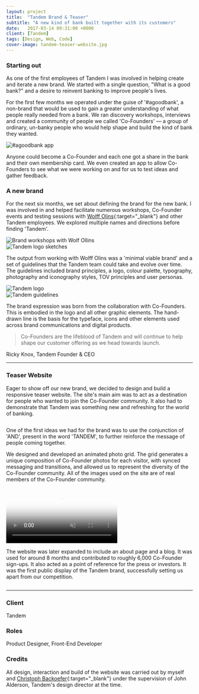 ```yaml
---
layout: project
title:  "Tandem Brand & Teaser"
subtitle: "A new kind of bank built together with its customers"
date:   2017-03-14 09:31:00 +0000
client: [Tandem]
tags: [Design, Web, Code]
cover-image: tandem-teaser-website.jpg
---
```


### Starting out

As one of the first employees of Tandem I was involved in helping create and iterate a new brand. We started with a single question, "What is a good bank?" and a desire to reinvent banking to improve people's lives.

For the first few months we operated under the guise of '#agoodbank', a non-brand that would be used to gain a greater understanding of what people really needed from a bank. We ran discovery workshops, interviews and created a community of people we called 'Co-Founders' — a group of ordinary, un-banky people who would help shape and build the kind of bank they wanted.

<div class="img revealBottom"><img src="../assets/img/tdm-teaser-website/tdm-agb-app.jpg" alt="#agoodbank app"></div>

Anyone could become a Co-Founder and each one got a share in the bank and their own membership card. We even created an app to allow Co-Founders to see what we were working on and for us to test ideas and gather feedback.

### A new brand

For the next six months, we set about defining the brand for the new bank. I was involved in and helped facilitate numerous workshops, Co-Founder events and testing sessions with [Wolff Olins](http://www.wolffolins.com/){:target="_blank"} and other Tandem employees. We explored multiple names and directions before finding 'Tandem'.

<div class="img no-mbtm revealBottom"><img src="../assets/img/tdm-teaser-website/tdm-teaser-workshops.jpg" alt="Brand workshops with Wolf Ollins"></div>
<div class="img revealBottom"><img src="../assets/img/tdm-teaser-website/tdm-teaser-logos.jpg" alt="Tandem logo sketches"></div>

The output from working with Wolff Olins was a 'minimal viable brand' and a set of guidelines that the Tandem team could take and evolve over time. The guidelines included brand principles, a logo, colour palette, typography, photography and iconography styles, TOV principles and user personas.

<div class="img no-mbtm revealBottom"><img src="../assets/img/tdm-teaser-website/tdm-teaser-logo.jpg" alt="Tandem logo"></div>
<div class="img revealBottom"><img src="../assets/img/tdm-teaser-website/tandem-teaser-guidelines.jpg" alt="Tandem guidelines"></div>

The brand expression was born from the collaboration with Co-Founders. This is embodied in the logo and all other graphic elements. The hand-drawn line is the basis for the typeface, icons and other elements used across brand communications and digital products.


> Co-Founders are the lifeblood of Tandem and will continue to help shape our customer offering as we head towards launch.

<p class="p-quote">Ricky Knox, Tandem Founder & CEO</p>

---

### Teaser Website

Eager to show off our new brand, we decided to design and build a responsive teaser website. The site's main aim was to act as a destination for people who wanted to join the Co-Founder community. It also had to demonstrate that Tandem was something new and refreshing for the world of banking.

<div class="img revealBottom"><img src="../assets/img/tdm-teaser-website/tdm-teaser-postits.jpg" alt=""></div>

One of the first ideas we had for the brand was to use the conjunction of 'AND', present in the word 'TANDEM', to further reinforce the message of people coming together.

We designed and developed an animated photo grid. The grid generates a unique composition of Co-Founder photos for each visitor, with synced messaging and transitions, and allowed us to represent the diversity of the Co-Founder community. All of the images used on the site are of real members of the Co-Founder community.

<div class="video-wrapper no-mbtm"><video class="video revealBottom" poster="https://thumbs.gfycat.com/OldCharmingEider-poster.jpg" autoplay="" muted="" loop="" title="">
<source src="https://fat.gfycat.com/ThickOffensiveAltiplanochinchillamouse.webm" type="video/webm">
<source src="https://giant.gfycat.com/ThickOffensiveAltiplanochinchillamouse.mp4" type="video/mp4">
<img title="Sorry, your browser doesn't support HTML5 video." src="https://thumbs.gfycat.com/ThickOffensiveAltiplanochinchillamouse.jpg">
</video></div>
<div class="img revealBottom"><img src="../assets/img/tdm-teaser-website/tdm-teaser-mobile.jpg" alt=""></div>

<!-- <div class="img revealBottom"><img src="../assets/img/tdm-teaser-website/tdm-teaser-desktop.jpg" alt=""></div> -->

The website was later expanded to include an about page and a blog. It was used for around 8 months and contributed to roughly 6,000 Co-Founder sign-ups. It also acted as a point of reference for the press or investors. It was the first public display of the Tandem brand, successfully setting us apart from our competition.

<div class="img revealBottom"><img src="../assets/img/tdm-teaser-website/tdm-teaser-blog.jpg" alt=""></div>

<hr>

### Client

Tandem

### Roles

Product Designer, Front-End Developer

### Credits

All design, interaction and build of the website was carried out by myself and [Christoph Backoefer](http://backoefer.com){:target="_blank"} under the supervision of John Alderson, Tandem's design director at the time.
